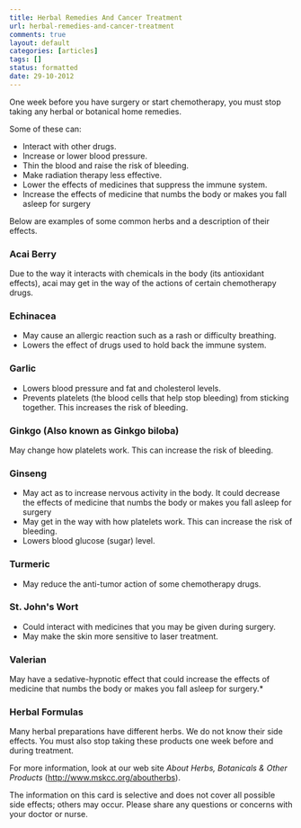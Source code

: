 ```yaml
---
title: Herbal Remedies And Cancer Treatment
url: herbal-remedies-and-cancer-treatment
comments: true
layout: default
categories: [articles]
tags: []
status: formatted
date: 29-10-2012
---
```

One week before you have surgery or start chemotherapy, you must stop taking any herbal or botanical home remedies.

Some of these can:

* Interact with other drugs. 
* Increase or lower blood pressure. 
* Thin the blood and raise the risk of bleeding. 
* Make radiation therapy less effective.
* Lower the effects of medicines that suppress the immune system. 
* Increase the effects of medicine that numbs the body or makes you fall asleep for surgery 

Below are examples of some common herbs and a description of their effects.

### Acai Berry
Due to the way it interacts with chemicals in the body (its antioxidant effects), acai may get in the way of the actions of certain chemotherapy drugs.

### Echinacea 

* May cause an allergic reaction such as a rash or difficulty breathing. 
* Lowers the effect of drugs used to hold back the immune system.

### Garlic 
* Lowers blood pressure and fat and cholesterol levels.
* Prevents platelets (the blood cells that help stop bleeding) from sticking together. This increases the risk of bleeding.

### Ginkgo (Also known as Ginkgo biloba)
May change how platelets work. This can increase the risk of bleeding.

### Ginseng

* May act as  to increase nervous activity in the body. It could decrease the effects of medicine that numbs the body or makes you fall asleep for surgery
* May get in the way with how platelets work. This can increase the risk of bleeding.
* Lowers blood glucose (sugar) level. 

### Turmeric
* May reduce the anti-tumor action of some chemotherapy drugs. 

### St. John's Wort 
* Could interact with medicines that you may be given during surgery.
* May make the skin more sensitive to laser treatment. 

### Valerian 
May have a sedative-hypnotic effect that could increase the effects of medicine that numbs the body or makes you fall asleep for surgery.* 

### Herbal Formulas
Many herbal preparations have different herbs. We do not know their side effects. You must also stop taking these products one week before and during treatment. 

For more information, look at our web site *About Herbs, Botanicals & Other Products* (http://www.mskcc.org/aboutherbs). 

The information on this card is selective and does not cover all possible side effects; others may occur. Please share any questions or concerns with your doctor or nurse.